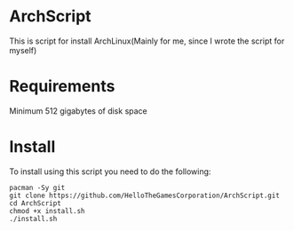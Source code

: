 # ArchScript
This is script for install ArchLinux(Mainly for me, since I wrote the script for myself)

# Requirements
Minimum 512 gigabytes of disk space

# Install
To install using this script you need to do the following:

`pacman -Sy git` <br>
`git clone https://github.com/HelloTheGamesCorporation/ArchScript.git` <br>
`cd ArchScript` <br>
`chmod +x install.sh` <br>
`./install.sh`
